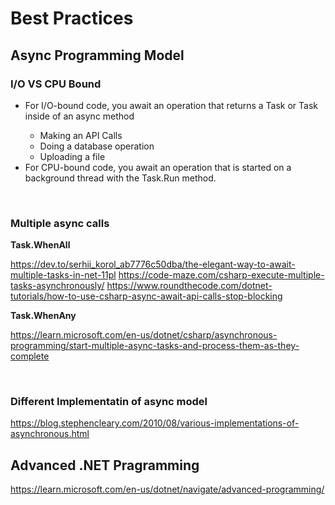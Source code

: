 # Best Practices

## Async Programming Model

### I/O VS CPU Bound
* For I/O-bound code, you await an operation that returns a Task or Task<T> inside of an async method
  * Making an API Calls
  * Doing a database operation
  * Uploading a file   
* For CPU-bound code, you await an operation that is started on a background thread with the Task.Run method.

<br>

### Multiple async calls

**Task.WhenAll**

https://dev.to/serhii_korol_ab7776c50dba/the-elegant-way-to-await-multiple-tasks-in-net-11pl
https://code-maze.com/csharp-execute-multiple-tasks-asynchronously/
https://www.roundthecode.com/dotnet-tutorials/how-to-use-csharp-async-await-api-calls-stop-blocking

**Task.WhenAny**

https://learn.microsoft.com/en-us/dotnet/csharp/asynchronous-programming/start-multiple-async-tasks-and-process-them-as-they-complete

<br>

### Different Implementatin of async model
https://blog.stephencleary.com/2010/08/various-implementations-of-asynchronous.html

## Advanced .NET Pragramming
https://learn.microsoft.com/en-us/dotnet/navigate/advanced-programming/
